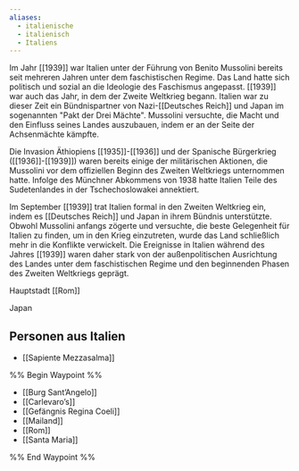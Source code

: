 ```yaml
---
aliases:
  - italienische
  - italienisch
  - Italiens
---
```

Im Jahr [[1939]] war Italien unter der Führung von Benito Mussolini bereits seit mehreren Jahren unter dem faschistischen Regime. Das Land hatte sich politisch und sozial an die Ideologie des Faschismus angepasst. [[1939]] war auch das Jahr, in dem der Zweite Weltkrieg begann. Italien war zu dieser Zeit ein Bündnispartner von Nazi-[[Deutsches Reich]] und Japan im sogenannten "Pakt der Drei Mächte". Mussolini versuchte, die Macht und den Einfluss seines Landes auszubauen, indem er an der Seite der Achsenmächte kämpfte.

Die Invasion Äthiopiens [[1935]]-[[1936]] und der Spanische Bürgerkrieg ([[1936]]-[[1939]]) waren bereits einige der militärischen Aktionen, die Mussolini vor dem offiziellen Beginn des Zweiten Weltkriegs unternommen hatte. Infolge des Münchner Abkommens von 1938 hatte Italien Teile des Sudetenlandes in der Tschechoslowakei annektiert.

Im September [[1939]] trat Italien formal in den Zweiten Weltkrieg ein, indem es [[Deutsches Reich]] und Japan in ihrem Bündnis unterstützte. Obwohl Mussolini anfangs zögerte und versuchte, die beste Gelegenheit für Italien zu finden, um in den Krieg einzutreten, wurde das Land schließlich mehr in die Konflikte verwickelt. Die Ereignisse in Italien während des Jahres [[1939]] waren daher stark von der außenpolitischen Ausrichtung des Landes unter dem faschistischen Regime und den beginnenden Phasen des Zweiten Weltkriegs geprägt.

Hauptstadt [[Rom]]


Japan


## Personen aus Italien
- [[Sapiente Mezzasalma]]




%% Begin Waypoint %%
- [[Burg Sant’Angelo]]
- [[Carlevaro’s]]
- [[Gefängnis Regina Coeli]]
- [[Mailand]]
- [[Rom]]
- [[Santa Maria]]

%% End Waypoint %%